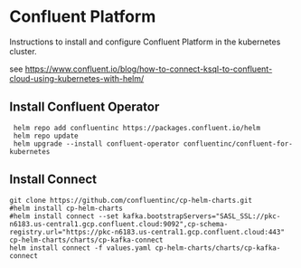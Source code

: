 # Confluent Platform
Instructions to install and configure Confluent Platform in the kubernetes cluster.

see https://www.confluent.io/blog/how-to-connect-ksql-to-confluent-cloud-using-kubernetes-with-helm/

## Install Confluent Operator
```shell
 helm repo add confluentinc https://packages.confluent.io/helm
 helm repo update
 helm upgrade --install confluent-operator confluentinc/confluent-for-kubernetes
```

## Install Connect
```shell
git clone https://github.com/confluentinc/cp-helm-charts.git
#helm install cp-helm-charts
#helm install connect --set kafka.bootstrapServers="SASL_SSL://pkc-n6183.us-central1.gcp.confluent.cloud:9092",cp-schema-registry.url="https://pkc-n6183.us-central1.gcp.confluent.cloud:443" cp-helm-charts/charts/cp-kafka-connect
helm install connect -f values.yaml cp-helm-charts/charts/cp-kafka-connect
```